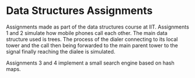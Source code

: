 # Data Structures Assignments
Assignments made as part of the data structures course at IIT. Assignments 1 and 2 simulate how mobile phones call each other. The main data structure used is trees. The process of the dialer connecting to its local tower and the call then being forwarded to the main parent tower to the signal finally reaching the dialee is simulated.

Assignments 3 and 4 implement a small search engine based on hash maps. 
